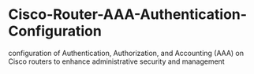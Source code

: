 # Cisco-Router-AAA-Authentication-Configuration
configuration of Authentication, Authorization, and Accounting (AAA) on Cisco routers to enhance administrative security and management
